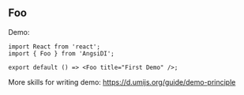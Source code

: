 ## Foo

Demo:

```tsx
import React from 'react';
import { Foo } from 'AngsiDI';

export default () => <Foo title="First Demo" />;
```

More skills for writing demo: https://d.umijs.org/guide/demo-principle
